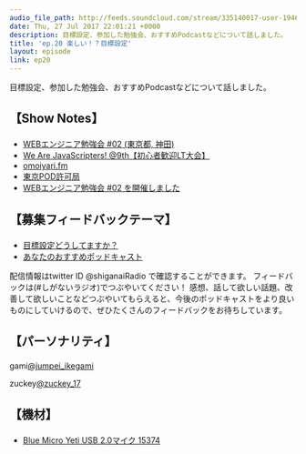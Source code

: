 ```yaml
---
audio_file_path: http://feeds.soundcloud.com/stream/335140017-user-194620696-ep20.mp3
date: Thu, 27 Jul 2017 22:01:21 +0000
description: 目標設定、参加した勉強会、おすすめPodcastなどについて話しました。
title: 'ep.20 楽しい！？目標設定'
layout: episode
link: ep20
---
```


<p><span>目標設定、参加した勉強会、おすすめPodcastなどについて話しました。</span></p>
<h2>
  <p>【Show Notes】</p>
</h2>
<ul>
  <li><a href="https://web-engineer-meetup.connpass.com/event/60947/" target="_blank">WEBエンジニア勉強会 #02 (東京都, 神田)</a></li>
  <li><a href="https://wajs.connpass.com/event/60077/" target="_blank">We Are JavaScripters! @9th【初心者歓迎LT大会】</a></li>
  <li><a href="http://lean-agile.fm/" target="_blank">omoiyari.fm</a></li>
  <li><a href="http://tokyopod.seesaa.net/" target="_blank">東京POD許可局</a></li>
  <li><a href="http://techblog.oscasierra.net/entry/2017/07/23/122143" target="_blank">WEBエンジニア勉強会 #02 を開催しました</a></li>
</ul>
<h2>
  <p>【募集フィードバックテーマ】</p>
</h2>
<ul>
  <li><a href="http://twitter.com/?status=%23%E3%81%97%E3%81%8C%E3%81%AA%E3%81%84%E3%83%A9%E3%82%B8%E3%82%AA" target="_blank">目標設定どうしてますか？</a></li>
  <li><a href="http://twitter.com/?status=%23%e3%81%97%e3%81%8c%e3%81%aa%e3%81%84%e3%83%a9%e3%82%b8%e3%82%aa" target="_blank">あなたのおすすめポッドキャスト</a></li>
</ul>
<p><span>
  配信情報はtwitter ID @shiganaiRadio で確認することができます。
  フィードバックは(#しがないラジオ)でつぶやいてください！
  感想、話して欲しい話題、改善して欲しいことなどつぶやいてもらえると、今後のポッドキャストをより良いものにしていけるので、ぜひたくさんのフィードバックをお待ちしています。
</span></p>
<h2>
  <p>【パーソナリティ】</p>
</h2>
<p><span>gami<a href="https://twitter.com/search?q=%40jumpei_ikegami&src=typd&lang=ja" target="_blank">@jumpei_ikegami</a></span></p>
<p><span>zuckey<a href="https://twitter.com/search?q=%40zuckey_17&src=typd&lang=ja" target="_blank">@zuckey_17</a></span></p>
<h2>
  <p>【機材】</p>
</h2>
<ul>
    <li><a href="http://amzn.to/2tlkud3" target="_blank">Blue Micro Yeti USB 2.0マイク 15374</a></li>
</ul>
